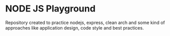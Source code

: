 # NODE JS Playground
Repository created to practice nodejs, express, clean arch and some kind of approaches like application design, code style and best practices.
